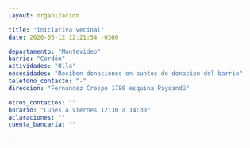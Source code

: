 ```yaml
---
layout: organizacion

title: "iniciativa vecinal"
date: 2020-05-12 12:21:54 -0300

departamento: "Montevideo"
barrio: "Cordón"
actividades: "Olla"
necesidades: "Reciben donaciones en puntos de donacion del barrio"
telefono_contacto: "-"
direccion: "Fernandez Crespo 1780 esquina Paysandú"

otros_contactos: ""
horario: "Lunes a Viernes 12:30 a 14:30"
aclaraciones: ""
cuenta_bancaria: ""

---
```

